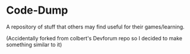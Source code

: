 # Code-Dump
A repository of stuff that others may find useful for their games/learning.

(Accidentally forked from colbert's Devforum repo so I decided to make something similar to it)
